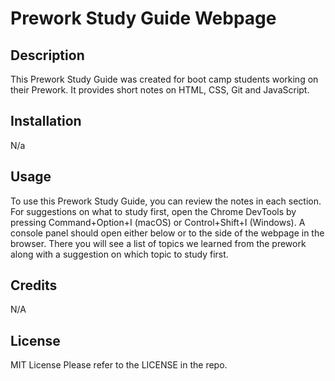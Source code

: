 # Prework Study Guide Webpage

## Description

This Prework Study Guide was created for boot camp students working on their Prework. It provides short notes on HTML, CSS, Git and JavaScript.

## Installation

N/a

## Usage

To use this Prework Study Guide, you can review the notes in each section. For suggestions on what to study first, open the Chrome DevTools by pressing Command+Option+I (macOS) or Control+Shift+I (Windows). A console panel should open either below or to the side of the webpage in the browser. There you will see a list of topics we learned from the prework along with a suggestion on which topic to study first.

## Credits

N/A

## License

MIT License
Please refer to the LICENSE in the repo.
